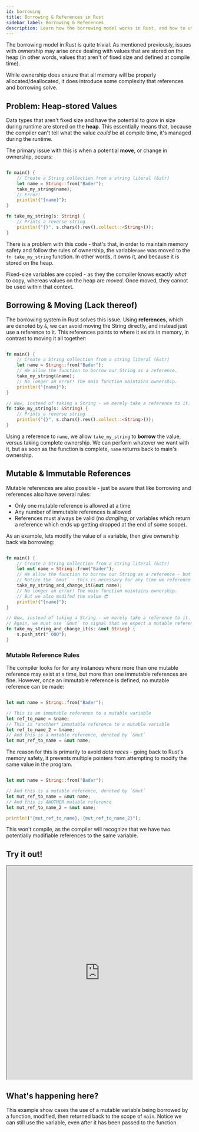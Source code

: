 ```yaml
---
id: borrowing
title: Borrowing & References in Rust
sidebar_label: Borrowing & References
description: Learn how the borrowing model works in Rust, and how to utilize it properly.
---
```


The borrowing model in Rust is quite trivial.  As mentioned previously, issues with ownership may arise once dealing with values that are stored on the heap (in other words, values that aren't of fixed size and defined at compile time).

While ownership does ensure that all memory will be properly allocated/deallocated, it does introduce some complexity that references and borrowing solve.

## Problem: Heap-stored Values

Data types that aren't fixed size and have the potential to grow in size during runtime are stored on the **heap**.  This essentially means that, because the compiler can't tell what the value *could* be at compile time, it's managed during the runtime.  

The primary issue with this is when a potential **move**, or change in ownership, occurs:

```rust

fn main() {
    // Create a String collection from a string literal (&str)
    let name = String::from("Bader");
    take_my_string(name);
    // Error!
    println!("{name}");
}

fn take_my_string(s: String) {
    // Prints a reverse string
    println!("{}", s.chars().rev().collect::<String>());
}

```

There is a problem with this code - that's that, in order to maintain memory safety and follow the rules of ownership, the variable`name` was moved to the `fn take_my_string` function.  In other words, it owns it, and because it is stored on the heap.  

Fixed-size variables are copied - as they the compiler knows exactly *what* to copy, whereas values on the heap are *moved*.  Once moved, they cannot be used within that context.

## Borrowing & Moving (Lack thereof)

The borrowing system in Rust solves this issue.  Using **references**, which are denoted by `&`, we can avoid moving the String directly, and instead just use a reference to it.  This references points to where it exists in memory, in contrast to moving it all together:

```rust

fn main() {
    // Create a String collection from a string literal (&str)
    let name = String::from("Bader");
    // We allow the function to borrow our String as a reference.
    take_my_string(&name);
    // No longer an error! The main function maintains ownership.
    println!("{name}");
}

// Now, instead of taking a String - we merely take a reference to it.
fn take_my_string(s: &String) {
    // Prints a reverse string
    println!("{}", s.chars().rev().collect::<String>());
}

```
Using a reference to `name`, we allow `take_my_string` to **borrow** the value, versus taking complete ownership.  We can perform whatever we want with it, but as soon as the function is complete, `name` returns back to main's ownership.

## Mutable & Immutable References

Mutable references are also possible - just be aware that like borrowing and references also have several rules:

- Only one mutable reference is allowed at a time
- Any number of immutable references is allowed
- References must always be valid (no *dangling*, or variables which return a reference which ends up getting dropped at the end of some scope).


As an example, lets modify the value of a variable, then give ownership back via borrowing:

```rust

fn main() {
    // Create a String collection from a string literal (&str)
    let mut name = String::from("Bader");
    // We allow the function to borrow our String as a reference - but mutable
    // Notice the `&mut` - this is necessary for any time we reference a mutable reference
    take_my_string_and_change_it(&mut name);
    // No longer an error! The main function maintains ownership.
    // But we also modifed the value 😎
    println!("{name}");
}

// Now, instead of taking a String - we merely take a reference to it.
// Again, we must use `&mut` to signal that we expect a mutable reference
fn take_my_string_and_change_it(s: &mut String) {
    s.push_str(" OOO");
}

```

### Mutable Reference Rules


The compiler looks for for any instances where more than one mutable reference may exist at a time, but more than one immutable references are fine.  However, once an immutable reference is defined, no mutable reference can be made:

```rust 

let mut name = String::from("Bader");

// This is an immutable reference to a mutable variable
let ref_to_name = &name;
// This is *another* immutable reference to a mutable variable
let ref_to_name_2 = &name;
// And this is a mutable reference, denoted by `&mut`
let mut_ref_to_name = &mut name;

```

The reason for this is primarily to avoid *data races* - going back to Rust's memory safety, it prevents multiple pointers from attempting to modify the same value in the program.

```rust 

let mut name = String::from("Bader");

// And this is a mutable reference, denoted by `&mut`
let mut_ref_to_name = &mut name;
// And this is ANOTHER mutable reference
let mut_ref_to_name_2 = &mut name;

println!("{mut_ref_to_name}, {mut_ref_to_name_2}");

```

This won't compile, as the compiler will recognize that we have two potentially modifiable references to the same variable.

## Try it out!

<iframe width="100%" height="580" src="https://play.rust-lang.org/?version=stable&mode=debug&edition=2021&code=fn+main%28%29+%7B%0A++++%2F%2F+Create+a+String+collection+from+a+string+literal+%28%26str%29%0A++++let+mut+name+%3D+String%3A%3Afrom%28%22Bader%22%29%3B%0A++++%2F%2F+We+allow+the+function+to+borrow+our+String+as+a+reference+-+but+mutable%0A++++%2F%2F+Notice+the+%60%26mut%60+-+this+is+necessary+for+any+time+we+reference+a+mutable+reference%0A++++println%21%28%22Before%3A+%7Bname%7D%22%29%3B%0A++++take_my_string_and_change_it%28%26mut+name%29%3B%0A++++%2F%2F+No+longer+an+error%21+The+main+function+maintains+ownership.%0A++++%2F%2F+But+we+also+modifed+the+value+%F0%9F%98%8E%0A++++println%21%28%22After%3A+%7Bname%7D%22%29%3B%0A%7D%0A%0A%2F%2F+Now%2C+instead+of+taking+a+String+-+we+merely+take+a+reference+to+it.%0A%2F%2F+Again%2C+we+must+use+%60%26mut%60+to+signal+that+we+expect+a+mutable+reference%0Afn+take_my_string_and_change_it%28s%3A+%26mut+String%29+%7B%0A++++s.push_str%28%22+OOO%22%29%3B%0A%7D"></iframe>

## What's happening here?


This example show cases the use of a mutable variable being borrowed by a function, modified, then returned back to the scope of `main`.  Notice we can still use the variable, even after it has been passed to the function.


